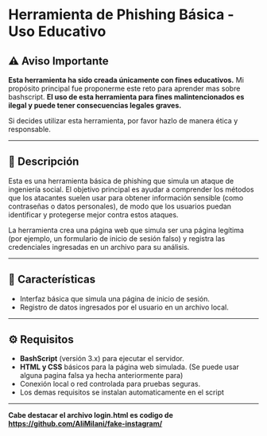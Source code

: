# Herramienta de Phishing Básica - Uso Educativo

## ⚠️ Aviso Importante

**Esta herramienta ha sido creada únicamente con fines educativos.** Mi propósito principal fue proponerme este reto para aprender mas sobre bashscript. **El uso de esta herramienta para fines malintencionados es ilegal y puede tener consecuencias legales graves.**

Si decides utilizar esta herramienta, por favor hazlo de manera ética y responsable.

---

## 📖 Descripción

Esta es una herramienta básica de phishing que simula un ataque de ingeniería social. El objetivo principal es ayudar a comprender los métodos que los atacantes suelen usar para obtener información sensible (como contraseñas o datos personales), de modo que los usuarios puedan identificar y protegerse mejor contra estos ataques.

La herramienta crea una página web que simula ser una página legítima (por ejemplo, un formulario de inicio de sesión falso) y registra las credenciales ingresadas en un archivo para su análisis.

---

## 🚀 Características

- Interfaz básica que simula una página de inicio de sesión.
- Registro de datos ingresados por el usuario en un archivo local.

---

## ⚙️ Requisitos

- **BashScript** (versión 3.x) para ejecutar el servidor.
- **HTML y CSS** básicos para la página web simulada. (Se puede usar alguna pagina falsa ya hecha anteriormente para)
- Conexión local o red controlada para pruebas seguras.
- Los demas requisitos se instalan automaticamente en el script

---

**Cabe destacar el archivo login.html es codigo de https://github.com/AliMilani/fake-instagram/**
